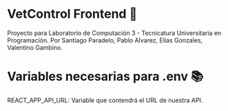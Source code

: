 # VetControl Frontend 🦔

Proyecto para Laboratorio de Computación 3 - Tecnicatura Universitaria en Programación. 
Por Santiago Paradelo, Pablo Alvarez, Elias Gonzales, Valentino Gambino.

# Variables necesarias para .env 📚

REACT_APP_API_URL: Variable que contendrá el URL de nuestra API.
